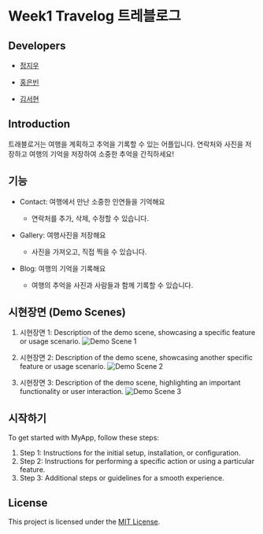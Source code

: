 # Week1 Travelog 트레블로그

## Developers

- [정지우](https://github.com/jiwoojeong17)
  
- [홍은빈](https://github.com/pancakesontuesday)
  
- [김서현](https://github.com/frica12)

## Introduction

트래블로거는 여행을 계획하고 추억을 기록할 수 있는 어플입니다. 연락처와 사진을 저장하고 여행의 기억을 저장하여 소중한 추억을 간직하세요!

## 기능

- Contact: 여행에서 만난 소중한 인연들을 기억해요
  - 연락처를 추가, 삭제, 수정할 수 있습니다.
  
- Gallery: 여행사진을 저장해요
  - 사진을 가져오고, 직접 찍을 수 있습니다.

- Blog: 여행의 기억을 기록해요
  - 여행의 추억을 사진과 사람들과 함께 기록할 수 있습니다.

## 시현장면 (Demo Scenes)

1. 시현장면 1: Description of the demo scene, showcasing a specific feature or usage scenario.
   ![Demo Scene 1](demo_scene_1.png)

2. 시현장면 2: Description of the demo scene, showcasing another specific feature or usage scenario.
   ![Demo Scene 2](demo_scene_2.png)

3. 시현장면 3: Description of the demo scene, highlighting an important functionality or user interaction.
   ![Demo Scene 3](demo_scene_3.png)

## 시작하기

To get started with MyApp, follow these steps:

1. Step 1: Instructions for the initial setup, installation, or configuration.
2. Step 2: Instructions for performing a specific action or using a particular feature.
3. Step 3: Additional steps or guidelines for a smooth experience.

## License

This project is licensed under the [MIT License](LICENSE).
